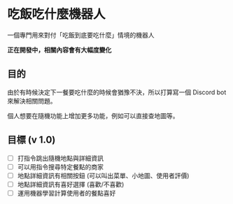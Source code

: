 # 吃飯吃什麼機器人
一個專門用來對付「吃飯到底要吃什麼」情境的機器人

__正在開發中，相關內容會有大幅度變化__

## 目的
由於有時候決定下一餐要吃什麼的時候會猶豫不決，所以打算寫一個 Discord bot 來解決相關問題。

個人想要在隨機功能上增加更多功能，例如可以直接查地圖等。

## 目標 (v 1.0)
- [ ] 打指令跳出隨機地點與詳細資訊
- [ ] 可以用指令搜尋特定餐點的商家
- [ ] 地點詳細資訊有相關按鈕 (可以叫出菜單、小地圖、使用者評價)
- [ ] 地點詳細資訊有喜好選擇 (喜歡/不喜歡)
- [ ] 運用機器學習計算使用者的餐點喜好